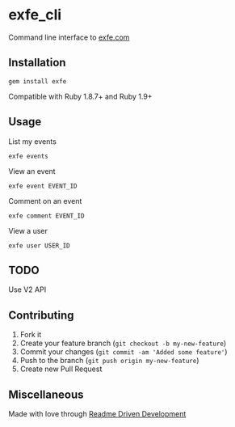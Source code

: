 # exfe_cli

Command line interface to [exfe.com](https://exfe.com/)

## Installation

    gem install exfe

Compatible with Ruby 1.8.7+ and Ruby 1.9+

## Usage

List my events

    exfe events

View an event

    exfe event EVENT_ID

Comment on an event

    exfe comment EVENT_ID

View a user

    exfe user USER_ID

## TODO

Use V2 API

## Contributing

1. Fork it
2. Create your feature branch (`git checkout -b my-new-feature`)
3. Commit your changes (`git commit -am 'Added some feature'`)
4. Push to the branch (`git push origin my-new-feature`)
5. Create new Pull Request

## Miscellaneous

Made with love through [Readme Driven Development](http://tom.preston-werner.com/2010/08/23/readme-driven-development.html)
